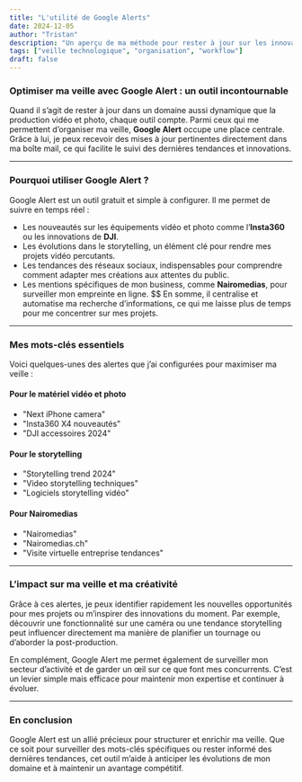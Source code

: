 ```yaml
---
title: "L'utilité de Google Alerts"
date: 2024-12-05
author: "Tristan"
description: "Un aperçu de ma méthode pour rester à jour sur les innovations technologiques et organiser les informations essentielles pour mes projets vidéo et photo."
tags: ["veille technologique", "organisation", "workflow"]
draft: false
---
```


### **Optimiser ma veille avec Google Alert : un outil incontournable**

Quand il s’agit de rester à jour dans un domaine aussi dynamique que la production vidéo et photo, chaque outil compte. Parmi ceux qui me permettent d’organiser ma veille, **Google Alert** occupe une place centrale. Grâce à lui, je peux recevoir des mises à jour pertinentes directement dans ma boîte mail, ce qui facilite le suivi des dernières tendances et innovations.

---

### **Pourquoi utiliser Google Alert ?**

Google Alert est un outil gratuit et simple à configurer. Il me permet de suivre en temps réel :

- Les nouveautés sur les équipements vidéo et photo comme l’**Insta360** ou les innovations de **DJI**.
- Les évolutions dans le storytelling, un élément clé pour rendre mes projets vidéo percutants.
- Les tendances des réseaux sociaux, indispensables pour comprendre comment adapter mes créations aux attentes du public.
- Les mentions spécifiques de mon business, comme **Nairomedias**, pour surveiller mon empreinte en ligne.
$$
En somme, il centralise et automatise ma recherche d’informations, ce qui me laisse plus de temps pour me concentrer sur mes projets.

---

### **Mes mots-clés essentiels**

Voici quelques-unes des alertes que j’ai configurées pour maximiser ma veille :

#### Pour le matériel vidéo et photo
- "Next iPhone camera"
- "Insta360 X4 nouveautés"
- "DJI accessoires 2024"

#### Pour le storytelling
- "Storytelling trend 2024"
- "Video storytelling techniques"
- "Logiciels storytelling vidéo"

#### Pour Nairomedias
- "Nairomedias"
- "Nairomedias.ch"
- "Visite virtuelle entreprise tendances"

---

### **L’impact sur ma veille et ma créativité**

Grâce à ces alertes, je peux identifier rapidement les nouvelles opportunités pour mes projets ou m’inspirer des innovations du moment. Par exemple, découvrir une fonctionnalité sur une caméra ou une tendance storytelling peut influencer directement ma manière de planifier un tournage ou d’aborder la post-production.

En complément, Google Alert me permet également de surveiller mon secteur d’activité et de garder un œil sur ce que font mes concurrents. C’est un levier simple mais efficace pour maintenir mon expertise et continuer à évoluer.

---

### **En conclusion**

Google Alert est un allié précieux pour structurer et enrichir ma veille. Que ce soit pour surveiller des mots-clés spécifiques ou rester informé des dernières tendances, cet outil m’aide à anticiper les évolutions de mon domaine et à maintenir un avantage compétitif.

